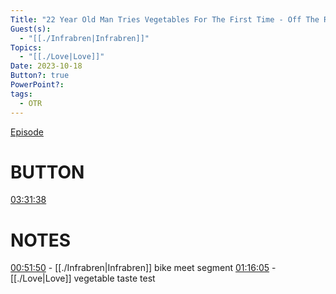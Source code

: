 ```yaml
---
Title: "22 Year Old Man Tries Vegetables For The First Time - Off The Rails #90"
Guest(s):
  - "[[./Infrabren|Infrabren]]"
Topics:
  - "[[./Love|Love]]"
Date: 2023-10-18
Button?: true
PowerPoint?: 
tags:
  - OTR
---
```

[Episode](https://youtu.be/vI6gooWrtX8)
# BUTTON
[03:31:38](https://youtu.be/vI6gooWrtX8?t=12698)
# NOTES
[00:51:50](https://youtu.be/vI6gooWrtX8?t=3110) - [[./Infrabren|Infrabren]] bike meet segment 
[01:16:05](https://youtu.be/vI6gooWrtX8?t=4565) - [[./Love|Love]] vegetable taste test
